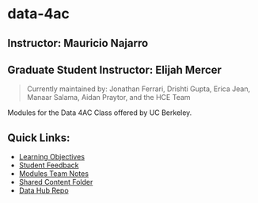 # data-4ac
## Instructor: Mauricio Najarro
## Graduate Student Instructor: Elijah Mercer
> Currently maintained by: Jonathan Ferrari, Drishti Gupta, Erica Jean, Manaar Salama, Aidan Praytor, and the HCE Team

Modules for the Data 4AC Class offered by UC Berkeley. 

## Quick Links:

- [Learning Objectives](https://docs.google.com/document/d/1mGw-pHOTdpF4BRIu7RxXqL3wRXiWEikwUlyAY7Z0l5c/edit)
- [Student Feedback](https://docs.google.com/spreadsheets/d/1lgmqAduiSgHrkrhSz-0xmScoROB1nAjBvgFV1j7XuxE/edit#gid=379810911)
- [Modules Team Notes](https://docs.google.com/document/d/1Q5HqOM6qDzT2D3BYBBJfoqDB3VsnCKB4n7WZ-wia9oQ/edit#heading=h.wb4nk8dt97c8)
- [Shared Content Folder](https://drive.google.com/drive/folders/19BEUHtgGmhWZXi3BW_44hSu5jbfdLIkv)
- [Data Hub Repo](https://datahub.berkeley.edu/hub/user-redirect/git-pull?repo=https%3A%2F%2Fgithub.com%2Fds-modules%2Fdata-4ac&urlpath=tree%2Fdata-4ac%2F)

